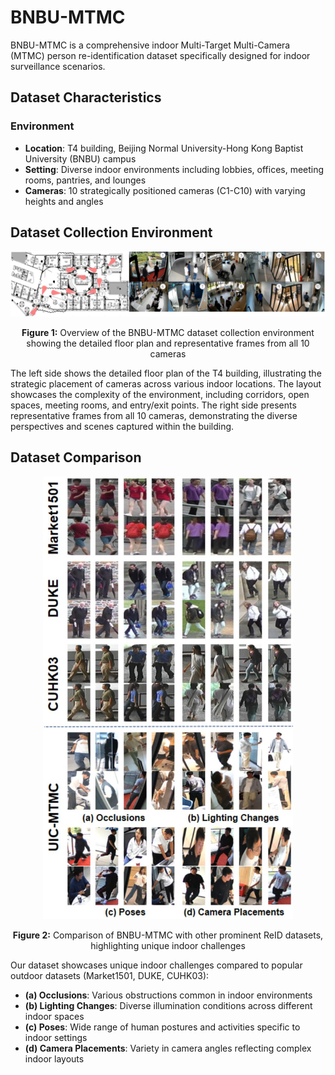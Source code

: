 # BNBU-MTMC
BNBU-MTMC is a comprehensive indoor Multi-Target Multi-Camera (MTMC) person re-identification dataset specifically designed for indoor surveillance scenarios.

## Dataset Characteristics

### Environment
- **Location**: T4 building, Beijing Normal University-Hong Kong Baptist University (BNBU) campus
- **Setting**: Diverse indoor environments including lobbies, offices, meeting rooms, pantries, and lounges
- **Cameras**: 10 strategically positioned cameras (C1-C10) with varying heights and angles

## Dataset Collection Environment

<div align="center">
<img src="images/dataset.jpg" width="800">
<p><strong>Figure 1:</strong> Overview of the BNBU-MTMC dataset collection environment showing the detailed floor plan and representative frames from all 10 cameras</p>
</div>

The left side shows the detailed floor plan of the T4 building, illustrating the strategic placement of cameras across various indoor locations. The layout showcases the complexity of the environment, including corridors, open spaces, meeting rooms, and entry/exit points. The right side presents representative frames from all 10 cameras, demonstrating the diverse perspectives and scenes captured within the building.

## Dataset Comparison

<div align="center">
<img src="images/dataset comparison.jpg" width="400">
<p><strong>Figure 2:</strong> Comparison of BNBU-MTMC with other prominent ReID datasets, highlighting unique indoor challenges</p>
</div>

Our dataset showcases unique indoor challenges compared to popular outdoor datasets (Market1501, DUKE, CUHK03):
- **(a) Occlusions**: Various obstructions common in indoor environments
- **(b) Lighting Changes**: Diverse illumination conditions across different indoor spaces  
- **(c) Poses**: Wide range of human postures and activities specific to indoor settings
- **(d) Camera Placements**: Variety in camera angles reflecting complex indoor layouts
